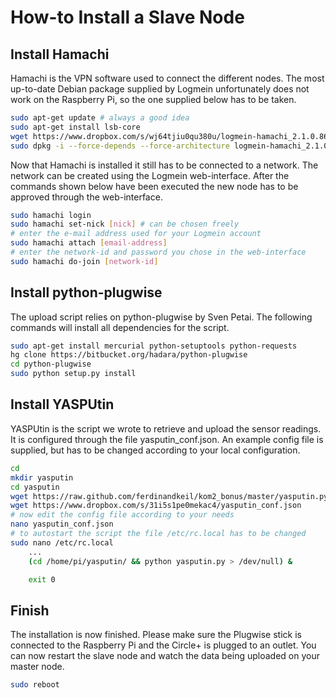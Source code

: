 How-to Install a Slave Node
===========================

Install Hamachi
---------------

Hamachi is the VPN software used to connect the different nodes. The most up-to-date Debian package supplied by Logmein unfortunately does not work on the Raspberry Pi, so the one supplied below has to be taken.

~~~~~~~~~bash
sudo apt-get update # always a good idea
sudo apt-get install lsb-core
wget https://www.dropbox.com/s/wj64tjiu0qu380u/logmein-hamachi_2.1.0.86-1_armel.deb
sudo dpkg -i --force-depends --force-architecture logmein-hamachi_2.1.0.86-1_armel.deb
~~~~~~~~~~

Now that Hamachi is installed it still has to be connected to a network. The network can be created using the Logmein web-interface. After the commands shown below have been executed the new node has to be approved through the web-interface.

~~~~~~~~~bash
sudo hamachi login
sudo hamachi set-nick [nick] # can be chosen freely
# enter the e-mail address used for your Logmein account
sudo hamachi attach [email-address]
# enter the network-id and password you chose in the web-interface
sudo hamachi do-join [network-id]
~~~~~~~~~~~~~~~~~


Install python-plugwise
-----------------------

The upload script relies on python-plugwise by Sven Petai. The following commands will install all dependencies for the script.

~~~~~~~~~~bash
sudo apt-get install mercurial python-setuptools python-requests
hg clone https://bitbucket.org/hadara/python-plugwise
cd python-plugwise
sudo python setup.py install
~~~~~~~~~~~~~~~


Install YASPUtin
----------------

YASPUtin is the script we wrote to retrieve and upload the sensor readings. It is configured through the file yasputin_conf.json. An example config file is supplied, but has to be changed according to your local configuration.

~~~~~~~~~~bash
cd
mkdir yasputin
cd yasputin
wget https://raw.github.com/ferdinandkeil/kom2_bonus/master/yasputin.py
wget https://www.dropbox.com/s/31i5s1pe0mekac4/yasputin_conf.json
# now edit the config file according to your needs
nano yasputin_conf.json
# to autostart the script the file /etc/rc.local has to be changed
sudo nano /etc/rc.local
	...
	(cd /home/pi/yasputin/ && python yasputin.py > /dev/null) &

	exit 0
~~~~~~~~~~~~~~~


Finish
------

The installation is now finished. Please make sure the Plugwise stick is connected to the Raspberry Pi and the Circle+ is plugged to an outlet. You can now restart the slave node and watch the data being uploaded on your master node.

~~~~~~~~bash
sudo reboot
~~~~~~~~~~~~